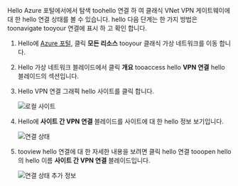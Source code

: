 Hello Azure 포털에서에서 탐색 toohello 연결 하 여 클래식 VNet VPN 게이트웨이에 대 한 hello 연결 상태를 볼 수 있습니다. hello 다음 단계는 한 가지 방법은 toonavigate tooyour 연결에 표시 하 고 확인 합니다.

1. Hello에 [Azure 포털](http://portal.azure.com), 클릭 **모든 리소스** tooyour 클래식 가상 네트워크를 이동 합니다.
2. Hello 가상 네트워크 블레이드에서 클릭 **개요** tooaccess hello **VPN 연결** hello 블레이드의 섹션입니다.
3. Hello VPN 연결 그래픽 hello 사이트를 클릭 합니다.

    ![로컬 사이트](./media/vpn-gateway-verify-connection-azureportal-classic/localsitename.png "로컬 사이트")
4. Hello에 **사이트 간 VPN 연결** 블레이드를 사이트에 대 한 hello 정보 보기입니다.

    ![연결 상태](./media/vpn-gateway-verify-connection-azureportal-classic/siteconnectstatus.png "연결 상태")
5. tooview hello 연결에 대 한 자세한 내용을 보려면 클릭 hello 연결 tooopen hello의 hello 이름 **사이트 간 VPN 연결** 블레이드입니다.

    ![연결 상태 추가 정보](./media/vpn-gateway-verify-connection-azureportal-classic/connections4.png "연결 상태 추가 정보")